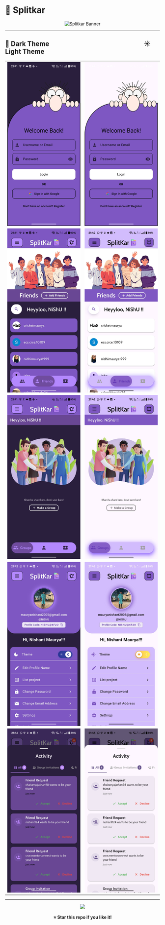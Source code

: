 # 🌟 Splitkar

<div align="center">

![Splitkar Banner](https://readme-typing-svg.herokuapp.com?font=Orbitron&size=35&duration=3000&pause=1000&color=6366F1&center=true&vCenter=true&width=400&lines=Splitkar;Expense+Splitting+App)

</div>

---

## 🌙 Dark Theme  &nbsp;&nbsp;&nbsp;&nbsp;&nbsp;&nbsp;&nbsp;&nbsp;&nbsp;&nbsp;&nbsp;&nbsp;&nbsp;&nbsp;&nbsp;&nbsp;&nbsp;&nbsp;&nbsp;&nbsp;&nbsp;&nbsp;&nbsp;&nbsp;&nbsp;&nbsp;&nbsp;&nbsp;&nbsp;&nbsp;&nbsp;&nbsp;&nbsp;&nbsp;&nbsp;&nbsp;&nbsp;&nbsp;&nbsp;&nbsp;&nbsp;&nbsp;&nbsp;&nbsp;&nbsp;&nbsp;&nbsp;&nbsp;&nbsp;&nbsp;&nbsp;&nbsp;&nbsp;&nbsp;&nbsp;&nbsp;&nbsp;&nbsp;&nbsp;&nbsp; ☀️ Light Theme

<div align="center">

<table>
  <tr>
    <td align="center">
      <img src="https://github.com/NISHANTTMAURYA/images/blob/main/splitkar_all/dark1.jpeg" alt="Dark 1" width="300"/>
    </td>
    <td align="center">
      <img src="https://github.com/NISHANTTMAURYA/images/blob/main/splitkar_all/light1.jpeg" alt="Light 1" width="300"/>
    </td>
  </tr>
  <tr>
    <td align="center">
      <img src="https://github.com/NISHANTTMAURYA/images/blob/main/splitkar_all/dark2.jpeg" alt="Dark 2" width="300"/>
    </td>
    <td align="center">
      <img src="https://github.com/NISHANTTMAURYA/images/blob/main/splitkar_all/light2.jpeg" alt="Light 2" width="300"/>
    </td>
  </tr>
  <tr>
    <td align="center">
      <img src="https://github.com/NISHANTTMAURYA/images/blob/main/splitkar_all/dark3.jpeg" alt="Dark 3" width="300"/>
    </td>
    <td align="center">
      <img src="https://github.com/NISHANTTMAURYA/images/blob/main/splitkar_all/light3.jpeg" alt="Light 3" width="300"/>
    </td>
  </tr>
  <tr>
    <td align="center">
      <img src="https://github.com/NISHANTTMAURYA/images/blob/main/splitkar_all/dark4.jpeg" alt="Dark 4" width="300"/>
    </td>
    <td align="center">
      <img src="https://github.com/NISHANTTMAURYA/images/blob/main/splitkar_all/light4.jpeg" alt="Light 4" width="300"/>
    </td>
  </tr>
  <tr>
    <td align="center">
      <img src="https://github.com/NISHANTTMAURYA/images/blob/main/splitkar_all/dark5.jpeg" alt="Dark 5" width="300"/>
    </td>
    <td align="center">
      <img src="https://github.com/NISHANTTMAURYA/images/blob/main/splitkar_all/light5.jpeg" alt="Light 5" width="300"/>
    </td>
  </tr>
</table>

</div>

---

<div align="center">

<img src="https://user-images.githubusercontent.com/74038190/212284100-561aa473-3905-4a80-b561-0d28506553ee.gif" width="600">

**⭐ Star this repo if you like it!**

</div>
